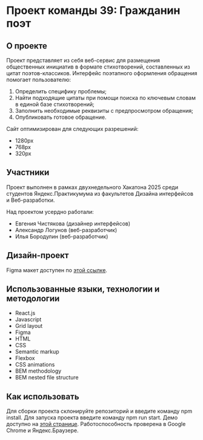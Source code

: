 # Проект команды 39: Гражданин поэт

## О проекте

Проект представляет из себя веб-сервис для размещения общественных инициатив в формате стихотворений, составленных из цитат поэтов-классиков.
Интерфейс поэтапного оформления обращения помогает пользователю:

1. Определить специфику проблемы;
2. Найти подходящие цитаты при помощи поиска по ключевым словам в единой базе стихотворений;
3. Заполнить необходимые реквизиты с предпросмотром обращения;
4. Опубликовать готовое обращение.

Сайт оптимизирован для следующих разрешений:

- 1280px
- 768px
- 320px

## Участники

Проект выполнен в рамках двухнедельного Хакатона 2025 среди студентов Яндекс.Практикумума из факультетов Дизайна интерфейсов и Веб-разработки.

Над проектом усердно работали:

- Евгения Чистякова (дизайнер интерфейсов)
- Александр Логунов (веб-разработчик)
- Илья Бородулин (веб-разработчик)

## Дизайн-проект

Figma макет доступен по [этой ссылке](https://www.figma.com/file/OHmM1lMwTO7RdnehnsgdPx/%D0%93%D1%80%D0%B0%D0%B6%D0%B4%D0%B0%D0%BD%D0%B8%D0%BD-%D0%BF%D0%BE%D1%8D%D1%82-UI-20-12-20).

## Использованные языки, технологии и методологии

- React.js
- Javascript
- Grid layout
- Figma
- HTML
- CSS
- Semantic markup
- Flexbox
- CSS animations
- BEM methodology
- BEM nested file structure

## Как использовать

Для сборки проекта склонируйте репозиторий и введите команду npm install. Для запуска проекта введите команду npm run start. Демо доступно на [этой странице](https://apl-by.github.io/sitizen-poet/).
Работоспособность проверена в Google Chrome и Яндекс.Браузере.
